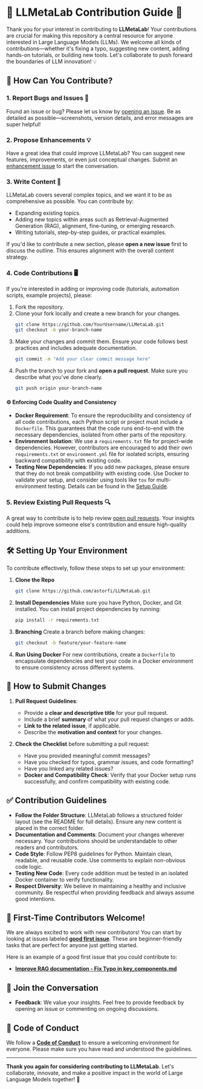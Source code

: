 # 🚀 **LLMetaLab Contribution Guide** 🤝

Thank you for your interest in contributing to **LLMetaLab**! Your contributions are crucial for making this repository a central resource for anyone interested in Large Language Models (LLMs). We welcome all kinds of contributions—whether it's fixing a typo, suggesting new content, adding hands-on tutorials, or building new tools. Let's collaborate to push forward the boundaries of LLM innovation! 💡

## 🌟 **How Can You Contribute?**

### 1. **Report Bugs and Issues** 🐛
Found an issue or bug? Please let us know by [opening an issue](https://github.com/astorfi/LLMetaLab/issues). Be as detailed as possible—screenshots, version details, and error messages are super helpful!

### 2. **Propose Enhancements** 💡
Have a great idea that could improve LLMetaLab? You can suggest new features, improvements, or even just conceptual changes. Submit an [enhancement issue](https://github.com/astorfi/LLMetaLab/issues) to start the conversation.

### 3. **Write Content** 📄
LLMetaLab covers several complex topics, and we want it to be as comprehensive as possible. You can contribute by:

- Expanding existing topics.
- Adding new topics within areas such as Retrieval-Augmented Generation (RAG), alignment, fine-tuning, or emerging research.
- Writing tutorials, step-by-step guides, or practical examples.

If you'd like to contribute a new section, please **open a new issue** first to discuss the outline. This ensures alignment with the overall content strategy.

### 4. **Code Contributions** 🖥️
If you're interested in adding or improving code (tutorials, automation scripts, example projects), please:

1. Fork the repository.
2. Clone your fork locally and create a new branch for your changes.
   ```bash
   git clone https://github.com/YourUsername/LLMetaLab.git
   git checkout -b your-branch-name
   ```
3. Make your changes and commit them. Ensure your code follows best practices and includes adequate documentation.
   ```bash
   git commit -m "Add your clear commit message here"
   ```
4. Push the branch to your fork and **open a pull request**. Make sure you describe what you've done clearly.
   ```bash
   git push origin your-branch-name
   ```

#### ⚙️ **Enforcing Code Quality and Consistency**
- **Docker Requirement**: To ensure the reproducibility and consistency of all code contributions, each Python script or project must include a `Dockerfile`. This guarantees that the code runs end-to-end with the necessary dependencies, isolated from other parts of the repository.
- **Environment Isolation**: We use a `requirements.txt` file for project-wide dependencies. However, contributors are encouraged to add their own `requirements.txt` or `environment.yml` file for isolated scripts, ensuring backward compatibility with existing code.
- **Testing New Dependencies**: If you add new packages, please ensure that they do not break compatibility with existing code. Use Docker to validate your setup, and consider using tools like `tox` for multi-environment testing. Details can be found in the [Setup Guide](setup_guide.md).

### 5. **Review Existing Pull Requests** 🔍
A great way to contribute is to help review [open pull requests](https://github.com/astorfi/LLMetaLab/pulls). Your insights could help improve someone else's contribution and ensure high-quality additions.

## 🛠️ **Setting Up Your Environment**
To contribute effectively, follow these steps to set up your environment:

1. **Clone the Repo**
   ```bash
   git clone https://github.com/astorfi/LLMetaLab.git
   ```
2. **Install Dependencies**
   Make sure you have Python, Docker, and Git installed. You can install project dependencies by running:
   ```bash
   pip install -r requirements.txt
   ```
3. **Branching**
   Create a branch before making changes:
   ```bash
   git checkout -b feature/your-feature-name
   ```
4. **Run Using Docker**
   For new contributions, create a `Dockerfile` to encapsulate dependencies and test your code in a Docker environment to ensure consistency across different systems.

## 🔄 **How to Submit Changes**
1. **Pull Request Guidelines**:
   - Provide a **clear and descriptive title** for your pull request.
   - Include a brief **summary** of what your pull request changes or adds.
   - **Link to the related issue**, if applicable.
   - Describe the **motivation and context** for your changes.

2. **Check the Checklist** before submitting a pull request:
   - Have you provided meaningful commit messages?
   - Have you checked for typos, grammar issues, and code formatting?
   - Have you linked any related issues?
   - **Docker and Compatibility Check**: Verify that your Docker setup runs successfully, and confirm compatibility with existing code.

## ✅ **Contribution Guidelines**
- **Follow the Folder Structure**: LLMetaLab follows a structured folder layout (see the README for full details). Ensure any new content is placed in the correct folder.
- **Documentation and Comments**: Document your changes wherever necessary. Your contributions should be understandable to other readers and contributors.
- **Code Style**: Follow PEP8 guidelines for Python. Maintain clean, readable, and reusable code. Use comments to explain non-obvious code logic.
- **Testing New Code**: Every code addition must be tested in an isolated Docker container to verify functionality.
- **Respect Diversity**: We believe in maintaining a healthy and inclusive community. Be respectful when providing feedback and always assume good intentions.

## 🙌 **First-Time Contributors Welcome!**
We are always excited to work with new contributors! You can start by looking at issues labeled [**good first issue**](https://github.com/astorfi/LLMetaLab/labels/good%20first%20issue). These are beginner-friendly tasks that are perfect for anyone just getting started.

Here is an example of a good first issue that you could contribute to:

- [**Improve RAG documentation - Fix Typo in key_components.md**](https://github.com/astorfi/LLMetaLab/issues/1)

## 📢 **Join the Conversation**
- **Feedback**: We value your insights. Feel free to provide feedback by opening an issue or commenting on ongoing discussions.

## 💌 **Code of Conduct**
We follow a [**Code of Conduct**](CODE_OF_CONDUCT.md) to ensure a welcoming environment for everyone. Please make sure you have read and understood the guidelines.

---

**Thank you again for considering contributing to LLMetaLab**. Let's collaborate, innovate, and make a positive impact in the world of Large Language Models together! 🌟

